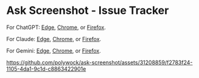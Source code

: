 
# Ask Screenshot - Issue Tracker

For ChatGPT:  [Edge](https://microsoftedge.microsoft.com/addons/detail/ask-screenshot-for-chatgp/ffhekobogobkggjnkpgcnfkgpaljopae), [Chrome](https://chromewebstore.google.com/detail/ask-screenshot-for-chatgp/jkghfpjmliifaghcjcnjpgbmfnbcpnac), or [Firefox](https://addons.mozilla.org/firefox/addon/ask-screenshot-for-chatgpt).

For Claude:  [Edge](https://microsoftedge.microsoft.com/addons/detail/ask-screenshot-for-claude/lpdgiljagdneohekllnflblemblamhfj), [Chrome](https://chromewebstore.google.com/detail/ask-screenshot-for-claude/ebmfbghckgagobmhocmjjcpbgcdfcckf), or [Firefox](https://addons.mozilla.org/firefox/addon/ask-screenshot-for-claude/).

For Gemini:  [Edge](https://microsoftedge.microsoft.com/addons/detail/ask-screenshot-for-gemini/lefcfideebpfjmnkebpifoakhnoabgkn), [Chrome](https://chromewebstore.google.com/detail/ask-screenshot-for-gemini/jekbndjaglmlbjijmnnjofggjaifajmm), or [Firefox](https://addons.mozilla.org/firefox/addon/ask-screenshot-for-gemini).



https://github.com/polywock/ask-screenshot/assets/31208859/f2783f24-1105-4da1-9c1d-c8863422901e

